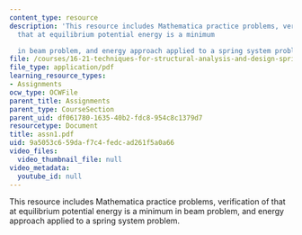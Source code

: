 ```yaml
---
content_type: resource
description: 'This resource includes Mathematica practice problems, verification of
  that at equilibrium potential energy is a minimum

  in beam problem, and energy approach applied to a spring system problem.'
file: /courses/16-21-techniques-for-structural-analysis-and-design-spring-2005/9a5053c659daf7c4fedcad261f5a0a66_assn1.pdf
file_type: application/pdf
learning_resource_types:
- Assignments
ocw_type: OCWFile
parent_title: Assignments
parent_type: CourseSection
parent_uid: df061780-1635-40b2-fdc8-954c8c1379d7
resourcetype: Document
title: assn1.pdf
uid: 9a5053c6-59da-f7c4-fedc-ad261f5a0a66
video_files:
  video_thumbnail_file: null
video_metadata:
  youtube_id: null
---
```

This resource includes Mathematica practice problems, verification of that at equilibrium potential energy is a minimum
in beam problem, and energy approach applied to a spring system problem.

